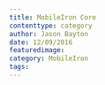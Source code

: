 ```yaml
---
title: MobileIron Core 
contenttype: category
author: Jason Bayton
date: 12/09/2016
featuredimage: 
category: MobileIron
tags:
---
```

